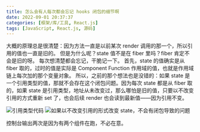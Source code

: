 ```yaml
---
title: 怎么会有人每次都会忘记 hooks 闭包的细节啊
date: 2022-09-01 20:37:37
categories: [框架/库/工具, React.js]
tags: [JavaScript, React.js, 源码]
---
```


大概的原理总是很清楚：因为方法一直是以前某次 render 调用的那一个，所以引用的值也一直是旧的。
但是为什么呢？state 值不是在 fiber 里吗？fiber 肯定不会是旧的呀。
每次想清楚都会忘记，干脆记一下。
首先，state 的值确实是从 fiber 取的，过时的值是实际是 Component Function 作用域的值，也就是作用域链上每次加的那个变量对象。
所以，之前的那个想法也是没错的：如果 state 是一个引用类型的值，那就不会存在这个闭包问题。因为每次 state 都是从 fiber 取的，如果 state 是引用类型，地址从未改变过，那么哪怕是旧的值，只要以不改变引用的方式重新 set 了，也会后续 render 也会读到最新值——因为引用不变。

![引用类型代码](https://wx3.sinaimg.cn/mw2000/7b1152ffly1h5re6lw0gmj20mq0betbp.jpg)
![如果以不改变引用的形式改变 state，不会有闭包导致的问题](https://wx4.sinaimg.cn/mw2000/7b1152ffly1h5re6r83dzj206a08s75e.jpg)

控制台输出两次是因为有两个组件在跑，不必在意。
